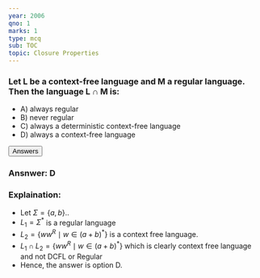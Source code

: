 ```yaml
---
year: 2006
qno: 1
marks: 1
type: mcq
sub: TOC
topic: Closure Properties
---
```


### Let L be a context-free language and M a regular language. Then the language L ∩ M is:

<ul class="w3-ul w3-border">
  <li>A) always regular</li>
  <li>B) never regular</li>
  <li>C) always a deterministic context-free language</li>
  <li>D) always a context-free language</li>
</ul>

<div class="w3-round w3-margin-top">
<div class="w3-white">
<button onclick="toggleAccordion('1')" class="w3-button w3-block w3-theme-l1 w3-left-align">
<i class="fa fa-circle-o-notch fa-fw w3-margin-right"></i> Answers
</button>
<div id="1" class="w3-hide w3-container w3-border" markdown="1">

### Ansnwer: **D**

### Explaination:

- Let $\Sigma=\{a,b\}.$.
- $L_1 = \Sigma^*$ is a regular language
- $L_2 = \{ww^R \mid w \in (a+b)^*\}$ is a context free language. 
- $L_1\cap L_2 = \{ww^R \mid w \in (a+b)^*\}$ which is clearly context free language and not DCFL or Regular
- Hence, the answer is option D.

</div>
</div>
</div>